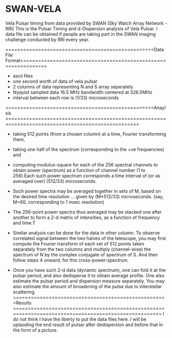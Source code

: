 # SWAN-VELA
Vela  Pulsar timing from data provided by SWAN (Sky Watch Array Network - RRI)
This is the Pulsar Timing and d-Dispersion analysis of Vela Pulsar. I data file can be obtained if people are taking part in the SWAN imaging challenge conducted by RRI every year. 

==================================================Data File Format===============================================================
- ascii files
- one second worth of data of vela pulsar 
- 2 columns of data representing N and S array seperately 
- Nyquist sampled data 16.5 MHz bandwidth centered at 326.5MHz
- interval between each row is (1/33) microseconds

==================================================Anaylsis ===================================================================================================


- taking 512 points (from a chosen column) at a time, Fourier transforming them,
- taking one half of the spectrum (corresponding to the +ve frequencies) and
- computing modulus-square for each of the 256 spectral channels to obtain power (spectrum) as a function of channel number (1 to 256).Each such power spectrum corresponds a time interval of (or as averaged over) (512/33) microseconds.

- Such power spectra may be averaged together in sets of M, based on the desired time resolution ... given by (M*512/33) microseconds.  (say, M=60, corresponding to 1 msec resolution)

- The 256-point power spectra thus averaged may be stacked one after another to form a 2-d matrix of intensities, as a function of frequency and time.T

- Similar analysis can be done for the data in other column. To observe correlated signal between the two halves of the telescope, you may first compute the Fourier transform of each set of 512 points taken separately from the two columns and multiply (channel-wise) the spectrum of N by the complex conjugate of spectrum of S. And then follow steps 4 onward, for this cross-power-spectrum.

- Once you have such 2-d data (dynamic spectrum), one can fold it at the pulsar period, and also dedisperse it to obtain average profile. One also estimate the pulsar period and dispersion measure separately. You may also estimate the amount of broadening of the pulse due to interstellar scattering.  
====================================================Results =====================================================================================================
I do not think I have the liberty to put the data files here. I will be uplaoding the end result of pulsar after dedispersion and before that in the form of a picture. 

